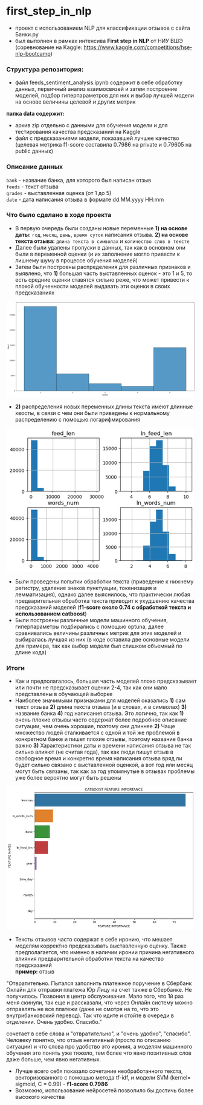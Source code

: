 # first_step_in_nlp
- проект с использованием NLP для классификации отзывов с сайта Банки.ру
- был выполнен в рамках интенсива **First step in NLP** от НИУ ВШЭ (соревнование на Kaggle: https://www.kaggle.com/competitions/hse-nlp-bootcamp)

### Структура репозитория:
- файл feeds_sentiment_analysis.ipynb содержит в себе обработку данных, первичный анализ взаимосвязей и затем построение моделей, подбор гиперпараметров для них и выбор лучшей модели на основе величины целевой и других метрик

**папка data содержит:**
- архив zip отдельно с данными для обучения модели и для тестирования качества предсказаний на Kaggle
- файл с предсказаниями модели, показавшей лучшее качество (целевая метрика f1-score составила 0.7986 на private и 0.79605 на public данных)

### Описание данных
`bank` - название банка, для которого был написан отзыв  
`feeds` - текст отзыва  
`grades` - выставленная оценка (от 1 до 5)  
`date` - дата написания отзыва в формате dd.MM.yyyy HH:mm  

### Что было сделано в ходе проекта
- В первую очередь были созданы новые переменные **1) на основе даты:** `год`, `месяц`, `день`, `время суток` написания отзыва. **2) на основе текста отзыва:**  `длина текста в символах` и `количество слов в тексте`
- Далее были удалены пропуски в данных, так как в основном они были в переменной оценки (и их заполнение могло привести к лишнему шуму в процессе обучения моделей)
- Затем были построены распределения для различных признаков и выявлено, что **1)** большая часть выставленных оценок - это 1 и 5, то есть средние оценки ставятся сильно реже, что может привести к плохой обученности моделей выдавать эти оценки в своих предсказаниях 

<img width="500" alt="grades" src="data/grades.png"> 

- **2)** распределения новых переменных длины текста имеют длинные хвосты, в связи с чем они были приведены к нормальному распределению с помощью логарифмирования

<img width="500" alt="feautures_with_log" src="data/features_withlog.png">

- Были проведены попытки обработки текста (приведение к нижнему регистру, удаление знаков пунктуации, токенизация и лемматизация), однако далее выяснилось, что практически любая предварительная обработка текста приводит к ухудшению качества предсказаний моделей (**f1-score около 0.74 с обработкой текста и использованием catboost**)
- Были построены различные модели машинного обучения, гиперпараметры подбирались с помощью optuna, далее сравнивались величины различных метрик для этих моделей и выбиралась лучшая из них (в коде оставила две основные модели для примера, так как выбор модели был слишком объемный по длине кода)

### Итоги
- Как и предполагалось, большая часть моделей плохо предсказывает или почти не предсказывает оценки 2-4, так как они мало представлены в обучающей выборке
- Наиболее значимыми признаками для моделей оказались **1)** сам текст отзыва **2)** длина текста отзыва (и в словах, и в символах) **3)** название банка **4)** год написания отзыва. Это логично, так как **1)** очень плохие отзывы часто содержат более подробное описание ситуации, чем очень хорошие, поэтому они длиннее **2)** Чаще множество людей сталкивается с одной и той же проблемой в конкретном банке и пишет плохие отзывы, поэтому название банка важно **3)** Характеристики даты и времени написания отзыва не так сильно влияют (не считая года), так как люди пишут отзыв в свободное время и конкретно время написания отзыва вряд ли будет сильно связано с выставленной оценкой, а вот год или месяц могут быть связаны, так как за год упомянутые в отзывах проблемы уже более вероятно могут быть решены

<img width="500" alt="features_importances" src="data/importance.png">

- Тексты отзывов часто содержат в себе иронию, что мешает моделям корректно предсказывать выставленную оценку. Также предполагается, что именно в наличии иронии причина негативного влияния предварительной обработки текста на качество предсказаний  
**пример:**  отзыв  

"Отвратительно. Пытался заполнить платежное поручение в Сбербанк Онлайн для отправки платежа Юр Лицу на счет также в Сбербанке. Не получилось. Позвонил в центр обслуживания. Мало того, что 1й раз меня скинули, так еще и рассказали, что через Онлайн систему можно отправлять не все платежи (даже не смотря на то, что это внутрибанковский перевод). Так что идите и стойте в очереди в отделении. Очень удобно. Спасибо."  

сочетает в себе слова и "отвратительно", и "очень удобно", "спасибо". Человеку понятно, что отзыв негативный (просто по описанию ситуации) и что слова про удобство это ирония, а моделям машинного обучения это понять уже тяжело, тем более что явно позитивных слов даже больше, чем явно негативных.

- Лучше всего себя показало сочетание необработанного текста, векторизованного с помощью метода tf-idf, и модели SVM (kernel= sigmoid, C = 0.99) - **f1-score 0.7986**
- Возможно, использование нейросетей позволило бы достичь более высокого качества
